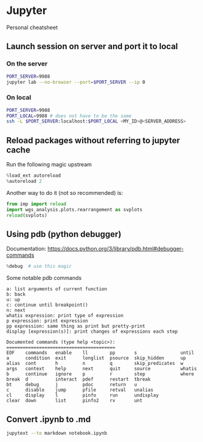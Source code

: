 # Jupyter
Personal cheatsheet

## Launch session on server and port it to local
### On the server
```bash
PORT_SERVER=9988
jupyter lab --no-browser --port=$PORT_SERVER --ip 0
```
### On local
```bash
PORT_SERVER=9988
PORT_LOCAL=9988 # does not have to be the same
ssh -L $PORT_SERVER:localhost:$PORT_LOCAL <MY_ID>@<SERVER_ADDRESS>
```

## Reload packages without referring to jupyter cache
Run the following magic upstream
```python
%load_ext autoreload
%autoreload 2
```
Another way to do it (not so recommended) is:
```python
from imp import reload 
import wgs_analysis.plots.rearrangement as svplots
reload(svplots)
```

## Using pdb (python debugger)
Documentation: https://docs.python.org/3/library/pdb.html#debugger-commands
```python
%debug  # use this magic
```
Some notable pdb commands 
```
a: list arguments of current function
b: back
u: up
c: continue until breakpoint()
n: next
whatis expression: print type of expression
p expression: print expression
pp expression: same thing as print but pretty-print
display [expression(s)]: print changes of expressions each step

Documented commands (type help <topic>):
========================================
EOF    commands   enable    ll        pp       s                until 
a      condition  exit      longlist  psource  skip_hidden      up    
alias  cont       h         n         q        skip_predicates  w     
args   context    help      next      quit     source           whatis
b      continue   ignore    p         r        step             where 
break  d          interact  pdef      restart  tbreak         
bt     debug      j         pdoc      return   u              
c      disable    jump      pfile     retval   unalias        
cl     display    l         pinfo     run      undisplay      
clear  down       list      pinfo2    rv       unt
```

## Convert .ipynb to .md
```bash
jupytext --to markdown notebook.ipynb
```
